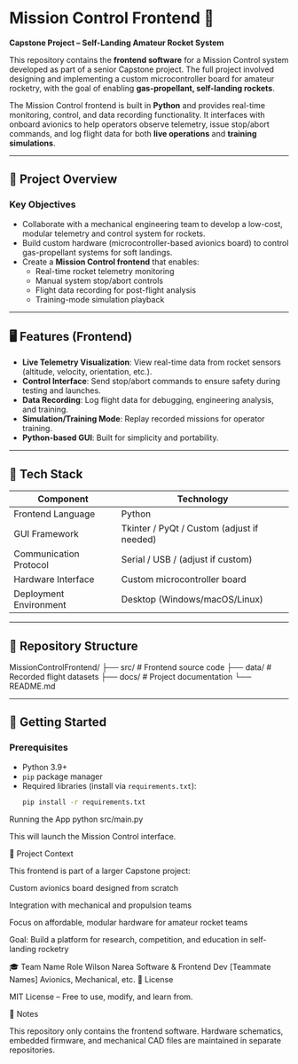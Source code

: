 # Mission Control Frontend 🚀  
**Capstone Project – Self-Landing Amateur Rocket System**  

This repository contains the **frontend software** for a Mission Control system developed as part of a senior Capstone project. The full project involved designing and implementing a custom microcontroller board for amateur rocketry, with the goal of enabling **gas-propellant, self-landing rockets**.  

The Mission Control frontend is built in **Python** and provides real-time monitoring, control, and data recording functionality. It interfaces with onboard avionics to help operators observe telemetry, issue stop/abort commands, and log flight data for both **live operations** and **training simulations**.  

---

## 🎯 Project Overview

### Key Objectives
- Collaborate with a mechanical engineering team to develop a low-cost, modular telemetry and control system for rockets.  
- Build custom hardware (microcontroller-based avionics board) to control gas-propellant systems for soft landings.  
- Create a **Mission Control frontend** that enables:
  - Real-time rocket telemetry monitoring
  - Manual system stop/abort controls
  - Flight data recording for post-flight analysis
  - Training-mode simulation playback

---

## 🖥️ Features (Frontend)
- **Live Telemetry Visualization**: View real-time data from rocket sensors (altitude, velocity, orientation, etc.).  
- **Control Interface**: Send stop/abort commands to ensure safety during testing and launches.  
- **Data Recording**: Log flight data for debugging, engineering analysis, and training.  
- **Simulation/Training Mode**: Replay recorded missions for operator training.  
- **Python-based GUI**: Built for simplicity and portability.  

---

## 🔧 Tech Stack
| Component                | Technology                     |
|--------------------------|------------------------------|
| Frontend Language        | Python                       |
| GUI Framework            | Tkinter / PyQt / Custom (adjust if needed) |
| Communication Protocol   | Serial / USB / (adjust if custom) |
| Hardware Interface       | Custom microcontroller board |
| Deployment Environment   | Desktop (Windows/macOS/Linux) |

---

## 📂 Repository Structure

MissionControlFrontend/
├── src/ # Frontend source code
├── data/ # Recorded flight datasets
├── docs/ # Project documentation
└── README.md


---

## 🚀 Getting Started

### Prerequisites
- Python 3.9+  
- `pip` package manager  
- Required libraries (install via `requirements.txt`):  
  ```bash
  pip install -r requirements.txt

Running the App
python src/main.py


This will launch the Mission Control interface.

🧩 Project Context

This frontend is part of a larger Capstone project:

Custom avionics board designed from scratch

Integration with mechanical and propulsion teams

Focus on affordable, modular hardware for amateur rocket teams

Goal: Build a platform for research, competition, and education in self-landing rocketry

🎓 Team
Name	Role
Wilson Narea	Software & Frontend Dev
[Teammate Names]	Avionics, Mechanical, etc.
📄 License

MIT License – Free to use, modify, and learn from.

📣 Notes

This repository only contains the frontend software.
Hardware schematics, embedded firmware, and mechanical CAD files are maintained in separate repositories.
